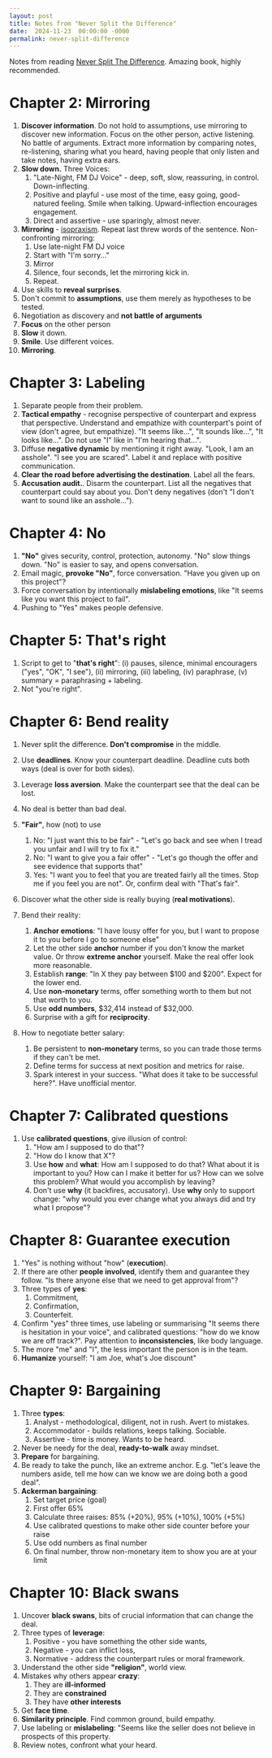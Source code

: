 ```yaml
---
layout: post
title: Notes from "Never Split the Difference"
date:  2024-11-23  00:00:00 -0000
permalink: never-split-difference 
---
```


Notes from reading [Never Split The Difference][book]. Amazing book, highly recommended.

[book]:https://www.amazon.com/Never-Split-Difference-Negotiating-Depended/dp/0062407805

# Chapter 2: Mirroring

1. **Discover information**. Do not hold to assumptions, use mirroring to discover new information. Focus on the other
   person, active listening. No battle of arguments. Extract more information by comparing notes, re-listening, sharing
   what you heard, having people that only listen and take notes, having extra ears.
1. **Slow down.** Three Voices: 
    1. "Late-Night, FM DJ Voice" - deep, soft, slow, reassuring, in control. Down-inflecting.
    1. Positive and playful - use most of the time, easy going, good-natured feeling. Smile when talking.
       Upward-inflection encourages engagement.
    1. Direct and assertive - use sparingly, almost never.
1. **Mirroring** - [isopraxism][mirror]. Repeat last threw words of the sentence. Non-confronting mirroring:
    1. Use late-night FM DJ voice
    1. Start with "I'm sorry..."
    1. Mirror
    1. Silence, four seconds, let the mirroring kick in.
    1. Repeat.
1. Use skills to **reveal surprises**. 
1. Don't commit to **assumptions**, use them merely as hypotheses to be tested.
1. Negotiation as discovery and **not battle of arguments**
1. **Focus** on the other person
1. **Slow** it down.
1. **Smile**. Use different voices.
1. **Mirroring**.

[mirror]:https://en.wikipedia.org/wiki/Mirroring

# Chapter 3: Labeling

1. Separate people from their problem.
1. **Tactical empathy** - recognise perspective of counterpart and express that perspective. Understand and empathize
  with counterpart's point of view (don't agree, but empathize). "It seems like...", "It sounds like...", "It looks
  like...". Do not use "I" like in "I'm hearing that...".
1. Diffuse **negative dynamic** by mentioning it right away. "Look, I am an asshole". "I see you are scared". Label it
  and replace with positive communication.
1. **Clear the road before advertising the destination**. Label all the fears.
1. **Accusation audit.**. Disarm the counterpart. List all the negatives that counterpart could say about you. Don't
   deny negatives (don't "I don't want to sound like an asshole..."). 

# Chapter 4: No

1. **"No"** gives security, control, protection, autonomy. "No" slow things down. "No" is easier to say, and opens
   conversation. 
1. Email magic, **provoke "No"**, force conversation. "Have you given up on this project"?
1. Force conversation by intentionally **mislabeling emotions**, like "It seems like you want this project to fail".
1. Pushing to "Yes" makes people defensive. 

# Chapter 5: That's right

1. Script to get to "**that's right**": (i) pauses, silence, minimal encouragers ("yes", "OK", "I see"), (ii) mirroring,
   (iii) labeling, (iv) paraphrase, (v) summary = paraphrasing + labeling.
1. Not "you're right".

# Chapter 6: Bend reality

1. Never split the difference. **Don't compromise** in the middle.
1. Use **deadlines**. Know your counterpart deadline. Deadline cuts both ways (deal is over for both sides).
1. Leverage **loss aversion**. Make the counterpart see that the deal can be lost.
1. No deal is better than bad deal.
1. **"Fair"**, how (not) to use
    1. No: "I just want this to be fair" - "Let's go back and see when I tread you unfair and I will try to fix it."
    1. No: "I want to give you a fair offer" - "Let's go though the offer and see evidence that supports that"
    1. Yes: "I want you to feel that you are treated fairly all the times. Stop me if you feel you are not". Or, confirm
       deal with "That's fair".
1. Discover what the other side is really buying (**real motivations**).
1. Bend their reality:
    1. **Anchor emotions**: "I have lousy offer for you, but I want to propose it to you before I go to someone else"
    1. Let the other side **anchor** number if you don't know the market value. Or throw **extreme anchor** yourself.
       Make the real offer look more reasonable.
    1. Establish **range**: "In X they pay between $100 and $200". Expect for the lower end.
    1. Use **non-monetary** terms, offer something worth to them but not that worth to you.
    1. Use **odd numbers**, $32,414 instead of $32,000.
    1. Surprise with a gift for **reciprocity**.

1. How to negotiate better salary:
    1. Be persistent to **non-monetary** terms, so you can trade those terms if they can't be met.
    1. Define terms for success at next position and metrics for raise.
    1. Spark interest in your success. "What does it take to be successful here?". Have unofficial mentor.

# Chapter 7: Calibrated questions

1. Use **calibrated questions**, give illusion of control:
    1. "How am I supposed to do that"?
    1. "How do I know that X"?
    1. Use **how** and **what**: How am I supposed to do that? What about it is important to you? How can I make it
       better for us? How can we solve this problem? What would you accomplish by leaving?
    1. Don't use **why** (it backfires, accusatory). Use **why** only to support change: "why would you ever change what
       you always did and try what I propose"?

# Chapter 8: Guarantee execution

1. "Yes" is nothing without "how" (**execution**).
1. If there are other **people involved**, identify them and guarantee they follow. "Is there anyone else that we need
   to get approval from"?
1. Three types of **yes**:
    1. Commitment,
    1. Confirmation,
    1. Counterfeit.
1. Confirm "yes" three times, use labeling or summarising "It seems there is hesitation in your voice", and calibrated
   questions: "how do we know we are off track?". Pay attention to **inconsistencies**, like body language.
1. The more "me" and "I", the less important the person is in the team.
1. **Humanize** yourself: "I am Joe, what's Joe discount"

# Chapter 9: Bargaining

1. Three **types**:
    1. Analyst - methodological, diligent, not in rush. Avert to mistakes.
    1. Accommodator - builds relations, keeps talking. Sociable.
    1. Assertive - time is money. Wants to be heard.
1. Never be needy for the deal, **ready-to-walk** away mindset.
1. **Prepare** for bargaining.
1. Be ready to take the punch, like an extreme anchor. E.g. "let's leave the numbers aside, tell me how can we know we
   are doing both a good deal".
1. **Ackerman bargaining**:
    1. Set target price (goal)
    1. First offer 65%
    1. Calculate three raises: 85% (+20%), 95% (+10%), 100% (+5%)
    1. Use calibrated questions to make other side counter before your raise
    1. Use odd numbers as final number
    1. On final number, throw non-monetary item to show you are at your limit

# Chapter 10: Black swans

1. Uncover **black swans**, bits of crucial information that can change the deal.
1. Three types of **leverage**:
    1. Positive - you have something the other side wants,
    1. Negative - you can inflict loss,
    1. Normative - address the counterpart rules or moral framework.
1. Understand the other side **"religion"**, world view.
1. Mistakes why others appear **crazy**:
    1. They are **ill-informed**
    1. They are **constrained**
    1. They have **other interests**
1. Get **face time**.
1. **Similarity principle**. Find common ground, build empathy.
1. Use labeling or **mislabeling**: "Seems like the seller does not believe in prospects of this property.
1. Review notes, confront what your heard.


